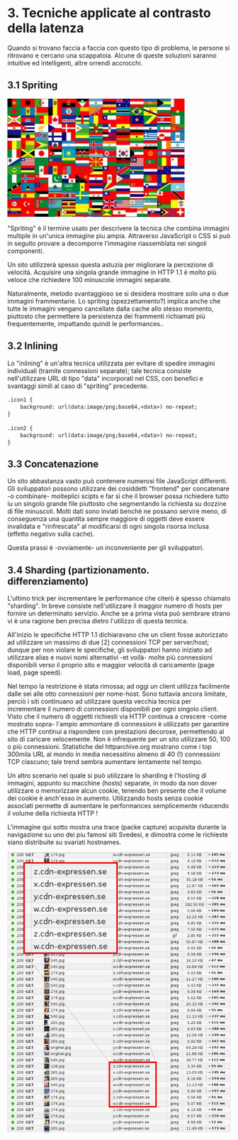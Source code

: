 # 3. Tecniche applicate al contrasto della latenza

Quando si trovano faccia a faccia con questo tipo di problema, le persone si ritrovano e cercano una scappatoia. Alcune di queste soluzioni saranno intuitive ed intelligenti, altre orrendi accrocchi.

## 3.1 Spriting

![](https://raw.githubusercontent.com/bagder/http2-explained/master/images/spriting.jpg)

"Spriting" è il termine usato per descrivere la tecnica che combina immagini multiple in un'unica immagine piu ampia. Attraverso JavaScript o CSS si può in seguito provare a decomporre l'immagine riassemblata nei singoli componenti.

Un sito utilizzerà spesso questa astuzia per migliorare la percezione di velocità. Acquisire una singola grande immagine in HTTP 1.1 è molto più veloce che richiedere 100 minuscole immagini separate.

Naturalmente, metodo svantaggioso se si desidera mostrare solo una o due immagini frammentarie. Lo spriting \(spezzettamento?\) implica anche che tutte le immagini vengano cancellate dalla cache allo stesso momento, piuttosto che permettere la persistenza dei frammenti richiamati più frequentemente, impattando quindi le performances..

## 3.2 Inlining

Lo "inlining" è un'altra tecnica utilizzata per evitare di spedire immagini individuali \(tramite connessioni separate\); tale tecnica consiste nell'utilizzare URL di tipo "data" incorporati nel CSS, con benefici e svantaggi simili al caso di "spriting" precedente.

```text
.icon1 {
    background: url(data:image/png;base64,<data>) no-repeat;
}

.icon2 {
    background: url(data:image/png;base64,<data>) no-repeat;
}
```

## 3.3 Concatenazione

Un sito abbastanza vasto può contenere numerosi file JavaScript differenti. Gli sviluppatori possono utilizzare dei cosiddetti "frontend" per concatenare -o combinare- molteplici scipts e far sì che il browser possa richiedere tutto iu un singolo grande file piuttosto che segmentando la richiesta su dozzine di file minuscoli. Molti dati sono inviati benchè ne possano servire meno, di conseguenza una quantita sempre maggiore di oggetti deve essere invalidata e "rinfrescata" al modificarsi di ogni singola risorsa inclusa \(effetto negativo sulla cache\).

Questa prassi è -ovviamente- un inconveniente per gli sviluppatori.

## 3.4 Sharding \(partizionamento. differenziamento\)

L'ultimo trick per incrementare le performance che citerò è spesso chiamato "sharding". In breve consiste nell'utilizzare il maggior numero di hosts per fornire un determinato servizio. Anche se a prima vista può sembrare strano vi è una ragione ben precisa dietro l'utilizzo di questa tecnica.

All'inizio le specifiche HTTP 1.1 dichiaravano che un client fosse autorizzato ad utilizzare un massimo di due \[2\] connessioni TCP per server/host; dunque per non violare le specifiche, gli sviluppatori hanno iniziato ad utilizzare alias e nuovi nomi alternativi -et voilà- molte più connessioni disponibili verso il proprio sito e maggior velocità di caricamento \(page load, page speed\).

Nel tempo la restrizione è stata rimossa; ad oggi un client utilizza facilmente dalle sei alle otto connessioni per nome-host. Sono tuttavia ancora limitate, perciò i siti continuano ad utilizzare questa vecchia tecnica per incrementare il numero di connessioni disponibili per ogni singolo client. Visto che il numero di oggetti richiesti via HTTP continua a crescere -come mostrato sopra- l'ampio ammontare di connessioni è utilizzato per garantire che HTTP continui a rispondere con prestazioni decorose, permettendo al sito di caricare velocemente. Non è infrequente per un sito utilizzare 50, 100 o più connessioni. Statistiche del httparchive.org mostrano come i top 300mila URL al mondo in media necessitino almeno di 40 \(!\) connessioni TCP ciascuno; tale trend sembra aumentare lentamente nel tempo.

Un altro scenario nel quale si può utilizzare lo sharding è l'hosting di immagini, appunto su macchine \(hosts\) separate, in modo da non dover utilizzare o memorizzare alcun cookie, tenendo ben presente che il volume dei cookie è anch'esso in aumento. Utilizzando hosts senza cookie associati permette di aumentare le performances semplicemente riducendo il volume della richiesta HTTP !

L'immagine qui sotto mostra una trace \(packe capture\) acquisita durante la navigazione su uno dei piu famosi siti Svedesi, e dimostra come le richieste siano distribuite su svariati hostnames.

![image sharding at expressen.se](https://raw.githubusercontent.com/bagder/http2-explained/master/images/expressen-sharding.jpg)


